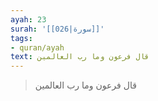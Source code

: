 ```yaml
---
ayah: 23
surah: '[[026|سورة]]'
tags:
- quran/ayah
text: قال فرعون وما رب العالمين
---
```

> قال فرعون وما رب العالمين
